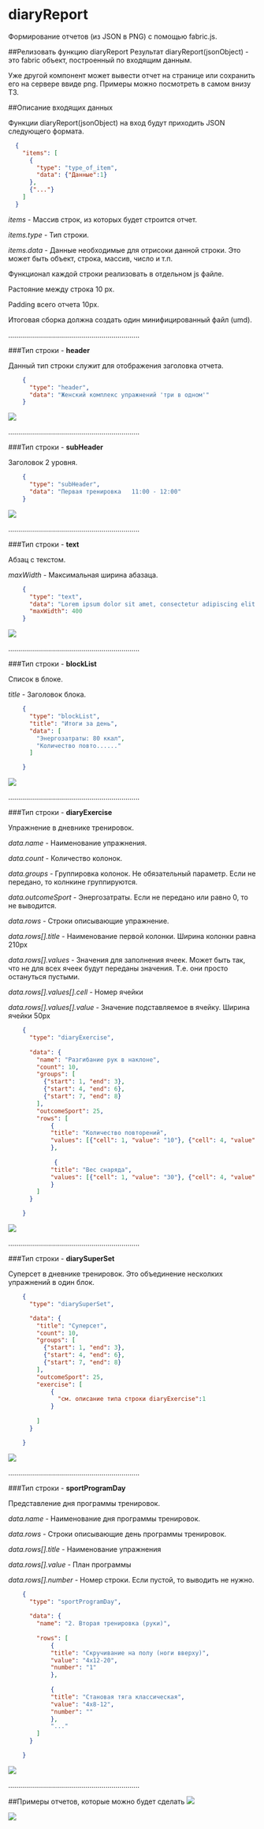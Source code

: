 # diaryReport
Формирование отчетов (из JSON в PNG) с помощью fabric.js.

##Релизовать функцию diaryReport
Результат diaryReport(jsonObject) - это fabric объект, построенный по входящим данным. 

Уже другой компонент может вывести отчет на странице или сохранить его на сервере ввиде png. Примеры можно посмотреть в самом внизу ТЗ.

##Описание входящих данных

Функции diaryReport(jsonObject) на вход будут приходить JSON следующего формата.

``` json
  {
    "items": [
      {
        "type": "type_of_item",
        "data": {"Данные":1}
      },
      {"..."}
    ]
  }

```

*items* - Массив строк, из которых будет строится отчет.

*items.type* - Тип строки.

*items.data* - Данные необходимые для отрисоки данной строки. Это может быть объект, строка, массив, число  и т.п.

Функционал каждой строки реализовать в отдельном js файле.

Растояние между строка 10 px.

Padding всего отчета 10px.

Итоговая сборка должна создать один минифицированный файл (umd).

..................................................................

###Тип строки - **header**

Данный тип строки служит для отображения заголовка отчета.

``` json
    {
      "type": "header",
      "data": "Женский комплекс упражнений 'три в одном'"
    }
```

![](http://storage-145851-1.cs.clodoserver.ru/test/header.png)

..................................................................

###Тип строки - **subHeader**

Заголовок 2 уровня.

``` json
    {
      "type": "subHeader",
      "data": "Первая тренировка   11:00 - 12:00"
    }
```

![](http://storage-145851-1.cs.clodoserver.ru/test/subHeader.png)

..................................................................

###Тип строки - **text**

Абзац с текстом. 

*maxWidth* - Максимальная ширина абазаца.

``` json
    {
      "type": "text",
      "data": "Lorem ipsum dolor sit amet, consectetur adipiscing elit. Aenean euismod bibendum laoreet. ...",
      "maxWidth": 400
    }
```


![](http://storage-145851-1.cs.clodoserver.ru/test/blockList.png)

..................................................................

###Тип строки - **blockList**

Список в блоке. 

*title* - Заголовок блока.

``` json
    {
      "type": "blockList",
      "title": "Итоги за день",
      "data": [
        "Энергозатраты: 80 ккал",
        "Количество повто......"
      ]

    }
```

![](http://storage-145851-1.cs.clodoserver.ru/test/blockList.png)

..................................................................

###Тип строки - **diaryExercise**

Упражнение в дневнике тренировок. 

*data.name* - Наименование упражнения.

*data.count* - Количество колонок.

*data.groups* - Группировка колонок. Не обязательный параметр. Если не передано, то колнкине группируются.

*data.outcomeSport* - Энергозатраты. Если не передано или равно 0, то не выводится.

*data.rows* - Строки описывающие упражнение.

*data.rows[].title* - Наименование первой колонки. Ширина колонки равна 210px

*data.rows[].values* - Значения для заполнения ячеек. Может быть так, что не для всех ячеек будут переданы значения. Т.е. они просто остануться пустыми.

*data.rows[].values[].cell* - Номер ячейки 

*data.rows[].values[].value* - Значение подставляемое в ячейку.
Ширина ячейки 50px

``` json
    {
      "type": "diaryExercise",
     
      "data": {
        "name": "Разгибание рук в наклоне",
        "count": 10,
        "groups": [
          {"start": 1, "end": 3},
          {"start": 4, "end": 6},
          {"start": 7, "end": 8}
        ],
        "outcomeSport": 25,
        "rows": [
            {
            "title": "Количество повторений", 
            "values": [{"cell": 1, "value": "10"}, {"cell": 4, "value": "9"}] 
            },
            
             {
            "title": "Вес снаряда", 
            "values": [{"cell": 1, "value": "30"}, {"cell": 4, "value": "30"}] 
            }
        ]
      }

    }
```

![](http://storage-145851-1.cs.clodoserver.ru/test/diaryExercise.png)

..................................................................

###Тип строки - **diarySuperSet**

Суперсет в дневнике тренировок. Это объединение несколких упражнений в один блок.



``` json
    {
      "type": "diarySuperSet",

      "data": {
        "title": "Суперсет",
        "count": 10,
        "groups": [
          {"start": 1, "end": 3},
          {"start": 4, "end": 6},
          {"start": 7, "end": 8}
        ],
        "outcomeSport": 25,
        "exercise": [
            {
              "см. описание типа строки diaryExercise":1
            }
        
        ]
      }

    }
```

![](http://storage-145851-1.cs.clodoserver.ru/test/superset.png)

..................................................................

###Тип строки - **sportProgramDay**

Представление дня программы тренировок. 

*data.name* - Наименование дня программы тренировок.

*data.rows* - Строки описывающие день программы тренировок.

*data.rows[].title* - Наименование упражнения

*data.rows[].value* - План программы

*data.rows[].number* - Номер строки. Если пустой, то выводить не нужно.

``` json
    {
      "type": "sportProgramDay",
     
      "data": {
        "name": "2. Вторая тренировка (руки)",
    
        "rows": [
            {
            "title": "Скручивание на полу (ноги вверху)", 
            "value": "4x12-20",
            "number": "1"
            },
            
            {
            "title": "Становая тяга классическая", 
            "value": "4x8-12",
            "number": ""
            },
            "..."
        ]
      }

    }
```

![](http://storage-145851-1.cs.clodoserver.ru/test/sportProgramDay.png)

..................................................................


##Примеры отчетов, которые можно будет сделать
![](http://storage-145851-1.cs.clodoserver.ru/test/2015-08-12_10-35-04.png)

![](http://storage-145851-1.cs.clodoserver.ru/test/example.png)

